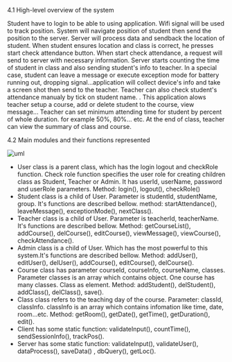 4.1 High-level overview of the system


  Student have to login to be able to using application. Wifi signal will be used to track position. System will navigate position of student then send the position to the server. Server will process data and sendback the location of student. When student ensures location and class is correct, he presses start check attendance button. When start check attendance, a request will send to server with necessary information. Server starts counting the time of student in class and also sending student's info to teacher. In a special case, student can leave a message or execute exception mode for battery running out, dropping signal...application will collect device's info and take a screen shot then send to the teacher. Teacher can also check student's attendance manualy by tick on student name. .
  This application alows teacher setup a course, add or delete student to the course, view message... Teacher can set minimum attending time for student by percent of whole duration. for example 50%, 80%... etc.
  At the end of class, teacher can view the summary of class and course.

4.2 Main modules and their functions represented


  <img src="http://users.metropolia.fi/~quocdu/software/project_uml.jpg" alt="uml" >


  
  - User class is a parent class, which has the login logout and checkRole function. Check role function specifies the user role for creating children class as Student, Teacher or Admin. It has userId, userName, password and userRole parameters. Method: login(), logout(), checkRole()
  - Student class is a child of User. Parameter is studentId, studentName, group. It's functions are described bellow. method: startAttendance(), leaveMessage(), exceptionMode(), nextClass().
  - Teacher class is a child of User. Parameter is teacherId, teacherName. It's functions are described bellow. Method: getCourseList(), addCourse(), delCourse(), editCourse(), viewMessage(), viewCourse(), checkAttendance().
  - Admin class is a child of User. Which has the most powerful to this system.It's functions are described bellow. Method: addUser(), editUser(), delUser(), addCourse(), editCourse(), delCourse().
  - Course class has parameter courseId, courseInfo, courseName, classes. Parameter classes is an array which contains object. One course has many classes. Class as element. Method: addStudent(), delStudent(), addClass(), delClass(), save().
  - Class class refers to the teaching day of the course. Parameter: classId, classInfo. classInfo is an array which contains infomation like time, date, room...etc. Method: getRoom(), getDate(), getTime(), getDuration(), edit().
  - Client has some static function: validateInput(), countTime(), sendSessionInfo(), trackPos().
  - Server has some static function: validateInput(), validateUser(), dataProcess(), saveData() , dbQuery(), getLoc().
